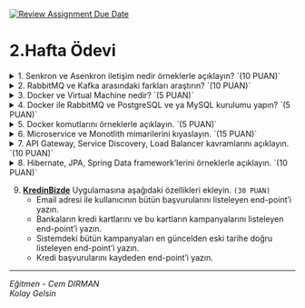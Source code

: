 [![Review Assignment Due Date](https://classroom.github.com/assets/deadline-readme-button-24ddc0f5d75046c5622901739e7c5dd533143b0c8e959d652212380cedb1ea36.svg)](https://classroom.github.com/a/A05Yfs1j)
# 2.Hafta Ödevi


<details>
<summary> 1. Senkron ve Asenkron iletişim nedir örneklerle açıklayın? `(10 PUAN)`
 </summary>

Senkron İletişim:

Senkron iletişimde, bir taraf diğer taraftan yanıt alana kadar bekler. Bu, bir telefon görüşmesi veya bir sohbet uygulaması gibi gerçek zamanlı iletişimde yaygın olarak kullanılır.

Örnek:

Bir müşteri mağazaya girer ve kasiyerle konuşur.
Bir öğrenci sınıfta öğretmene soru sorar.
Asenkron İletişim:

Asenkron iletişimde, bir taraf mesajı gönderir ve yanıt için beklemez. Alıcı mesajı daha sonra alır ve yanıt verir. E-posta veya anlık mesajlaşma gibi gecikmeli iletişimde yaygın olarak kullanılır.

Örnek:

Bir müşteri bir mağazaya e-posta gönderir ve birkaç saat sonra yanıt alır.
Bir öğrenci öğretmene e-posta gönderir ve öğretmen ertesi gün yanıt verir.
Senkron ve Asenkron İletişimin Avantajları ve Dezavantajları:

Senkron İletişim:

Avantajlar:

Daha hızlı ve daha duyarlıdır.
Gerçek zamanlı geri bildirim sağlar.
Sorunları daha hızlı çözmek için kullanılabilir.
Dezavantajlar:

Her iki taraf da aynı anda müsait olmalıdır.
Gecikmelere karşı hassastır.
Daha karmaşık ve zorlayıcı olabilir.
Asenkron İletişim:

Avantajlar:

Daha esnek ve rahattır.
Her iki tarafın da aynı anda müsait olması gerekmez.
Gecikmelere karşı daha toleranslıdır.
Daha basit ve daha az zorlayıcı olabilir.
Dezavantajlar:

Daha yavaş ve daha az duyarlı olabilir.
Gerçek zamanlı geri bildirim sağlamaz.
Sorunları çözmek daha uzun sürebilir.
Hangi Tür İletişim Kullanılmalı?

Kullanılacak iletişim türü, duruma ve ihtiyaçlara bağlıdır. Gerçek zamanlı iletişim ve hızlı yanıt gerektiren durumlarda senkron iletişim tercih edilir. Daha esnek ve rahat bir iletişim şekli gerektiren durumlarda asenkron iletişim tercih edilir.
</details>



<details>
<summary> 2. RabbitMQ ve Kafka arasındaki farkları araştırın? `(10 PUAN)` </summary>


RabbitMQ ve Kafka Arasındaki Farklılıklar
RabbitMQ ve Kafka, mesajlaşma için kullanılan iki popüler platformdur. Her ikisinin de kendine özgü avantajları ve dezavantajları vardır.

Mesaj Teslimi:

RabbitMQ: RabbitMQ, mesaj teslimi için üç farklı garanti seviyesi sunar: en az bir kez, tam olarak bir kez ve en fazla bir kez.
Kafka: Kafka, mesaj teslimi için tam olarak bir kez garanti sunar.
Ölçeklenebilirlik:

RabbitMQ: RabbitMQ, yatay olarak ölçeklenebilir, bu da daha fazla işlemci ve bellek ekleyerek daha fazla yük kaldırabileceği anlamına gelir.
Kafka: Kafka, hem yatay hem de dikey olarak ölçeklenebilir.
Performans:

RabbitMQ: RabbitMQ, düşük gecikme süresi ve yüksek mesaj işleme hızı sunar.
Kafka: Kafka, RabbitMQ'dan daha yüksek mesaj işleme hızı sunabilir, ancak gecikme süresi daha yüksek olabilir.
Kullanım Alanları:

RabbitMQ: RabbitMQ, mikro hizmetler, e-ticaret ve oyun gibi çeşitli alanlarda kullanılır.
Kafka: Kafka, büyük veri akışı işleme, log toplama ve veri akışı gibi alanlarda kullanılır.

</details>



<details>
<summary> 3. Docker ve Virtual Machine nedir? `(5 PUAN)` </summary>

Docker ve Virtual Machine (VM), uygulamaları çalıştırmak için kullanılan sanallaştırma teknolojileri olsa da, aralarında bazı temel farklılıklar vardır.

Sanallaştırma Nedir?

Sanallaştırma, fiziksel bir sunucunun donanım kaynaklarını (CPU, bellek, disk) birden fazla sanal ortama ayırarak birden fazla işletim sistemi ve uygulamayı çalıştırma yeteneğidir.

Virtual Machine (VM):

Tanım: Bir VM, fiziksel bir makinenin yazılımsal bir öykünmesidir.
Nasıl Çalışır? Bir VM, kendi işletim sistemine, uygulamalarına ve dosyalarına sahip ayrı bir ortamdır. Bu işletim sistemi, bir hypervisor adı verilen yazılım tarafından yönetilen altta yatan fiziksel donanımın üzerinde çalışır.
Avantajları:
İzolasyon: Farklı VM'ler birbirlerinden izole edilmiştir, bu nedenle bir VM'deki bir sorun diğerlerini etkilemez.
Esneklik: Farklı işletim sistemlerini aynı fiziksel sunucuda çalıştırabilirsiniz.
Taşınabilirlik: VM'ler kolayca taşınabilir, farklı fiziksel veya sanal sunuculara aktarılabilir.
Dezavantajları:
Yüksek kaynak kullanımı: Her VM kendi işletim sistemine sahip olduğundan, fiziksel donanım kaynaklarını daha fazla tüketir.
Yavaş başlangıç: Bir VM, fiziksel bir makineden daha yavaş başlatılır.
Karmaşık yönetim: Birden fazla VM'yi yönetmek karmaşık olabilir.
Docker:

Tanım: Docker, konteyner adı verilen uygulamaları çalıştırmak için hafif ve taşınabilir bir sanallaştırma teknolojisidir.
Nasıl Çalışır? Docker konteynerleri, işletim sistemi çekirdeğini paylaşır, ancak her konteynerin kendi dosya sistemi ve uygulamaları vardır. Bu, VM'lere kıyasla daha az kaynak tüketimi sağlar.
Avantajları:
Hafiflik: Docker konteynerleri, VM'lerden daha hafiftir ve daha hızlı başlatılır.
Hızlı başlangıç: Konteynerler, işletim sistemi çekirdeğini paylaştığından hızla başlatılır.
Kaynak verimliliği: Konteynerler, VM'lerden daha az kaynak tüketir.
Taşınabilirlik: Docker konteynerleri, farklı ortamlara kolayca taşınabilir.
Dezavantajları:
İzolasyon: Konteynerler VM'ler kadar izole edilmemiştir, bu nedenle bir konteynerdeki bir sorun diğerlerini etkileyebilir.
Donanım erişimi sınırlı: Konteynerlerin doğrudan donanım kaynaklarına erişimi yoktur.


</details>


<details>
<summary> 4. Docker ile RabbitMQ ve PostgreSQL ve ya MySQL kurulumu yapın? `(5 PUAN)` </summary>

Docker ile rabbitmq ve database kurulumu için docker-compose.yml dosyası

```YML
version: '3.1'

services:
   mysql-db:
      image: mysql:latest
      container_name: mysql-container
      ports:
         - "3307:3306"
      environment:
         MYSQL_ROOT_PASSWORD: your_root_password
         MYSQL_DATABASE: jwt
         MYSQL_USER: myuser
         MYSQL_PASSWORD: pass
      volumes:
         - mysql-data:/var/lib/mysql
   rabbitmq:
      image: "rabbitmq:management"
      container_name: "rabbitmq-container"
      environment:
         - RABBITMQ_DEFAULT_USER=guest
         - RABBITMQ_DEFAULT_PASS=guest
      ports:
         - "5672:5672"  # AMQP port
         - "15672:15672" # RabbitMQ Management UI port
      networks:
         - my-network

volumes:
   mysql-data:
networks:
   my-network:
      driver: bridge


```

</details>


<details>
<summary> 5. Docker komutlarını örneklerle açıklayın. `(5 PUAN)`
 </summary>


Docker Komutları ve Örnekleri
Docker, konteynerleri oluşturmak, yönetmek ve çalıştırmak için kullanılan bir platformdur. Docker komutları, bu işlemleri gerçekleştirmek için kullanılır.

Bazı temel Docker komutları ve örnekleri:

1. docker run:

Bir konteyneri çalıştırır.
Örnek: docker run hello-world
2. docker pull:

Bir görüntüyü Docker Hub'dan indirir.
Örnek: docker pull nginx
3. docker push:

Bir görüntüyü Docker Hub'a yükler.
Örnek: docker push my-image
4. docker build:

Bir Dockerfile'ı kullanarak bir görüntü oluşturur.
Örnek: docker build -t my-image .
5. docker ps:

Çalışan konteynerlerin bir listesini gösterir.
Örnek: docker ps
6. docker stop:

Bir konteyneri durdurur.
Örnek: docker stop my-container
7. docker rm:

Bir konteyneri siler.
Örnek: docker rm my-container
8. docker images:

Yerel depoda bulunan görüntülerin bir listesini gösterir.
Örnek: docker images
9. docker rmi:

Yerel depoda bulunan bir görüntüyü siler.
Örnek: docker rmi my-image
10. docker logs:

Bir konteynerin günlüklerini gösterir.
Örnek: docker logs my-container
</details>


<details>
<summary> 6. Microservice ve Monotlith mimarilerini kıyaslayın. `(15 PUAN)`
 </summary>

Microservice ve Monolith Mimarilerinin Karşılaştırması
Microservice Mimari:

Tanım: Bir uygulamayı, her biri kendi özel işlevini yerine getiren küçük, bağımsız hizmetlerden oluşan bir koleksiyona bölen bir mimari stildir.
Avantajları:
Ölçeklenebilirlik: Her hizmet bağımsız olarak ölçeklendirilebilir.
Geliştirilmiş dağıtım: Hizmetler bağımsız olarak geliştirilebilir ve dağıtılabilir.
Hata toleransı: Bir hizmet arızalanırsa, diğer hizmetler etkilenmez.
Teknoloji çeşitliliği: Farklı hizmetler için farklı teknolojiler kullanılabilir.
Dezavantajları:
Karmaşıklık: Birden fazla hizmetin yönetilmesi ve koordine edilmesi karmaşık olabilir.
Ağ trafiği: Hizmetler arasında iletişim kurmak için daha fazla ağ trafiği gerekir.
Güvenlik: Her hizmetin güvenliğini ayrı ayrı yönetmek gerekir.
Monolith Mimari:

Tanım: Tüm uygulama işlevselliğini tek bir büyük birimde birleştiren bir mimari stildir.
Avantajları:
Basitlik: Geliştirmesi ve yönetmesi daha basittir.
Daha az ağ trafiği: Tüm işlevsellik tek bir birimde olduğundan daha az ağ trafiği gerekir.
Daha hızlı geliştirme: Tek bir kod tabanı ile geliştirmek daha hızlıdır.
Dezavantajları:
Ölçeklenebilirlik: Monolit uygulamalar ölçeklendirmek zordur.
Geliştirme zorluğu: Büyük bir kod tabanı ile geliştirmek zor olabilir.
Hata toleransı: Bir hata tüm uygulamayı etkileyebilir.
Teknoloji kısıtlaması: Tüm uygulama için tek bir teknoloji kullanılmalıdır.
</details>


<details>
<summary> 7. API Gateway, Service Discovery, Load Balancer kavramlarını açıklayın. `(10 PUAN)`
 </summary>

API Gateway, Service Discovery ve Load Balancer Kavramları
API Gateway:

Tanım: Farklı hizmetler tarafından sunulan API'lere tek bir erişim noktası sağlayan bir sistemdir.
Avantajları:
Güvenlik: API'leri tek bir noktada güvenli hale getirebilirsiniz.
Gözlemleme: API'lerin kullanımını izleyebilirsiniz.
Sürüm kontrolü: API'lerin farklı sürümlerini yönetebilirsiniz.
Yük devretme: Farklı hizmetlere yükü dengeleyebilirsiniz.
Dezavantajları:
Karmaşıklık: Ek bir karmaşıklık katmanı ekleyebilir.
Tek hata noktası: API Gateway arızalanırsa tüm API'ler etkilenir.
Service Discovery:

Tanım: Bir ağdaki hizmetlerin konumunu ve özelliklerini otomatik olarak bulma ve kaydetme işlemidir.
Avantajları:
Hizmetlerin otomatik olarak bulunması: Hizmetlerin IP adreslerini ve port numaralarını manuel olarak yönetmeniz gerekmez.
Yüksek kullanılabilirlik: Bir hizmet arızalanırsa, Service Discovery otomatik olarak başka bir hizmete yönlendirebilir.
Yük devretme: Farklı hizmetlere yükü dengeleyebilirsiniz.
Dezavantajları:
Karmaşıklık: Ek bir karmaşıklık katmanı ekleyebilir.
Bağımlılık: Service Discovery'nin arızalanması tüm hizmetleri etkileyebilir.
Load Balancer:

Tanım: Birden fazla sunucuya gelen trafiği dağıtarak tek bir sunucunun aşırı yüklenmesini önleyen bir sistemdir.
Avantajları:
Performans: Tek bir sunucunun aşırı yüklenmesini önleyerek performansı artırır.
Yüksek kullanılabilirlik: Bir sunucu arızalanırsa, Load Balancer otomatik olarak trafiği diğer sunuculara yönlendirebilir.
Ölçeklenebilirlik: Daha fazla sunucu ekleyerek sistemi kolayca ölçeklendirebilirsiniz.
Dezavantajları:
Karmaşıklık: Ek bir karmaşıklık katmanı ekleyebilir.
Maliyet: Ek bir maliyet oluşturabilir.
</details>


<details>
<summary> 8. Hibernate, JPA, Spring Data framework’lerini örneklerle açıklayın. `(10 PUAN)`
 </summary>

Hibernate, JPA ve Spring Data Framework'leri
Hibernate:

Tanım: Java'da nesne-ilişkisel eşleme (ORM) için kullanılan bir framework'tür.
Avantajları:
Nesne-ilişkisel eşleme: Java nesnelerini veritabanı tablolarıyla eşlemenizi sağlar.
SQL sorgularından soyutlama: SQL sorguları yazmadan nesnelerle çalışmanızı sağlar.
Geliştirilmiş performans: Sorgu önbelleğe alma ve otomatik veri güncelleme gibi performans optimizasyonları sunar.
Dezavantajları:
Karmaşıklık: Karmaşık kurulum ve konfigürasyon gerektirebilir.
Öğrenme eğrisi: Öğrenmesi ve kullanması zor olabilir.

```java
@Entity
public class Person {

   @Id
   @GeneratedValue(strategy = GenerationType.IDENTITY)
   private Long id;

   private String name;

   private int age;

   // ...

}

public class Main {

   public static void main(String[] args) {

      SessionFactory sessionFactory = new Configuration().configure().buildSessionFactory();

      Session session = sessionFactory.openSession();

      Person person = new Person();
      person.setName("John Doe");
      person.setAge(30);

      session.beginTransaction();
      session.save(person);
      session.getTransaction().commit();

      session.close();

   }

}

```
JPA (Java Persistence API):

Tanım: Java'da nesne-ilişkisel eşleme (ORM) için bir standarttır.
Avantajları:
Standart: Farklı ORM framework'leri arasında taşınabilirlik sağlar.
Basitlik: Hibernate'den daha basit ve kullanımı kolaydır.
Dezavantajları:
Daha az özellik: Hibernate'den daha az özellik sunar.
Daha az performans: Hibernate'den daha az performanslı olabilir.
Örnek:

```java
@Entity
public class Person {

   @Id
   @GeneratedValue(strategy = GenerationType.IDENTITY)
   private Long id;

   private String name;

   private int age;

   // ...

}

public class Main {

   public static void main(String[] args) {

      EntityManagerFactory emf = Persistence.createEntityManagerFactory("my-persistence-unit");

      EntityManager em = emf.createEntityManager();

      Person person = new Person();
      person.setName("John Doe");
      person.setAge(30);

      em.getTransaction().begin();
      em.persist(person);
      em.getTransaction().commit();

      em.close();

   }

}

```
Spring Data:

Tanım: Hibernate ve JPA gibi ORM framework'leri için üst düzey bir soyutlama katmanı sağlayan bir framework'tür.
Avantajları:
Soyutlama: ORM framework'lerinden soyutlama sağlayarak daha basit bir API sunar.
Depolamaya bağımsızlık: Farklı veri tabanları ile kolayca çalışmanızı sağlar.
Kolay kullanım: Kullanımı kolay ve öğrenmesi basittir.
Dezavantajları:
Daha az esneklik: Hibernate ve JPA'ya kıyasla daha az esneklik sunar.
Daha az performans: Hibernate ve JPA'dan daha az performanslı olabilir.
Örnek:


```java
public interface PersonRepository extends CrudRepository<Person, Long> {

}

public class Main {

   @Autowired
   private PersonRepository personRepository;

   public static void main(String[] args) {

      Person person = new Person();
      person.setName("John Doe");
      person.setAge(30);

      personRepository.save(person);

      Person foundPerson = personRepository.findById(person.getId()).get();

      System.out.println(foundPerson.getName());

   }

}

```
</details>

9. [**KredinBizde**](https://github.com/Definex-Java-Spring-Bootcampp/kredinbizde-service) Uygulamasına aşağıdaki özellikleri ekleyin. `(30 PUAN)`
    - Email adresi ile kullanıcının bütün başvurularını listeleyen end-point’i yazın.
    - Bankaların kredi kartlarını ve bu kartların kampanyalarını listeleyen end-point’i yazın.
    - Sistemdeki bütün kampanyaları en güncelden eski tarihe doğru listeleyen end-point’i yazın.
    - Kredi başvurularını kaydeden end-point’i yazın.
---
*Eğitmen - Cem DIRMAN*  
*Kolay Gelsin*
